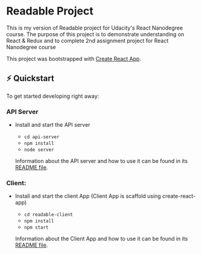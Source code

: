 # Readable Project

This is my version of Readable project for Udacity's React Nanodegree course. The purpose of this project is to demonstrate understanding on React & Redux and to complete 2nd assignment project for React Nanodegree course

This project was bootstrapped with [Create React App](https://github.com/facebookincubator/create-react-app).

## :zap: Quickstart

To get started developing right away:

### API Server
*  Install and start the API server
    - `cd api-server`
    - `npm install`
    - `node server`

    Information about the API server and how to use it can be found in its [README file](api-server/README.md).
    

### Client:
* Install and start the client App (Client App is scaffold using create-react-app)
    - `cd readable-client`
    - `npm install`
    - `npm start`

    Information about the Client App and how to use it can be found in its [README file](readable-client/README.md).



